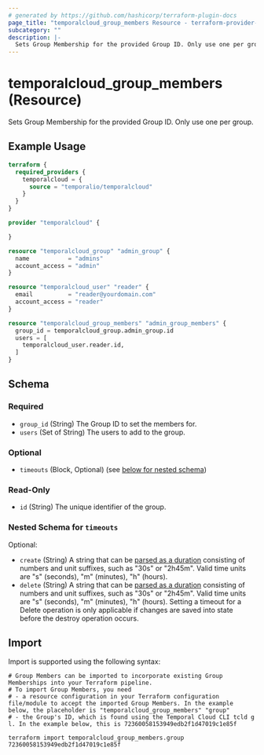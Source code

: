 ```yaml
---
# generated by https://github.com/hashicorp/terraform-plugin-docs
page_title: "temporalcloud_group_members Resource - terraform-provider-temporalcloud"
subcategory: ""
description: |-
  Sets Group Membership for the provided Group ID. Only use one per group.
---
```


# temporalcloud_group_members (Resource)

Sets Group Membership for the provided Group ID. Only use one per group.

## Example Usage

```terraform
terraform {
  required_providers {
    temporalcloud = {
      source = "temporalio/temporalcloud"
    }
  }
}

provider "temporalcloud" {

}

resource "temporalcloud_group" "admin_group" {
  name           = "admins"
  account_access = "admin"
}

resource "temporalcloud_user" "reader" {
  email          = "reader@yourdomain.com"
  account_access = "reader"
}

resource "temporalcloud_group_members" "admin_group_members" {
  group_id = temporalcloud_group.admin_group.id
  users = [
    temporalcloud_user.reader.id,
  ]
}
```

<!-- schema generated by tfplugindocs -->
## Schema

### Required

- `group_id` (String) The Group ID to set the members for.
- `users` (Set of String) The users to add to the group.

### Optional

- `timeouts` (Block, Optional) (see [below for nested schema](#nestedblock--timeouts))

### Read-Only

- `id` (String) The unique identifier of the group.

<a id="nestedblock--timeouts"></a>
### Nested Schema for `timeouts`

Optional:

- `create` (String) A string that can be [parsed as a duration](https://pkg.go.dev/time#ParseDuration) consisting of numbers and unit suffixes, such as "30s" or "2h45m". Valid time units are "s" (seconds), "m" (minutes), "h" (hours).
- `delete` (String) A string that can be [parsed as a duration](https://pkg.go.dev/time#ParseDuration) consisting of numbers and unit suffixes, such as "30s" or "2h45m". Valid time units are "s" (seconds), "m" (minutes), "h" (hours). Setting a timeout for a Delete operation is only applicable if changes are saved into state before the destroy operation occurs.

## Import

Import is supported using the following syntax:

```shell
# Group Members can be imported to incorporate existing Group Memberships into your Terraform pipeline.
# To import Group Members, you need
# - a resource configuration in your Terraform configuration file/module to accept the imported Group Members. In the example below, the placeholder is "temporalcloud_group_members" "group"
# - the Group's ID, which is found using the Temporal Cloud CLI tcld g l. In the example below, this is 72360058153949edb2f1d47019c1e85f

terraform import temporalcloud_group_members.group 72360058153949edb2f1d47019c1e85f
```
